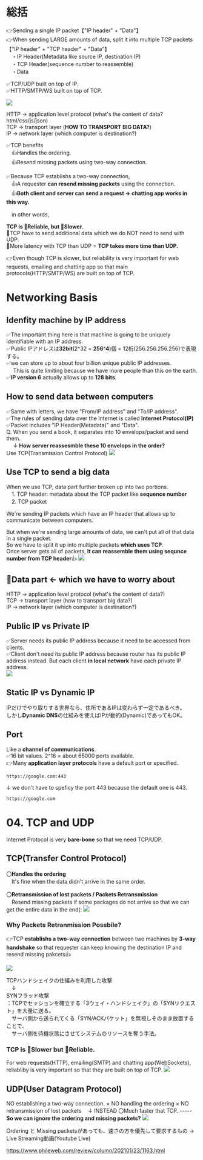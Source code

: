 # 総括
👉Sending a single IP packet【"IP header" + "Data"】<br>
👉When sending LARGE amounts of data, split it into multiple TCP packets【"IP header" + "TCP header" + "Data"】<br>
　・IP Header(Metadata like source IP, destination IP)<br>
　・TCP Header(sequence number to reassemble)<br>
　・Data

✅TCP/UDP built on top of IP.<br>
✅HTTP/SMTP/WS built on top of TCP.

![](https://storage.googleapis.com/zenn-user-upload/a4ff23bda13c-20230408.png)

HTTP -> application level protocol (what's the content of data? html/css/js/json)<br>
TCP  -> transport layer (**HOW TO TRANSPORT BIG DATA?**)<br>
IP   -> network layer (which computer is destination?)

✅TCP benefits<br>
　👍Handles the ordering.<br>
　👍Resend missing packets using two-way connection.

✅Because TCP establishs a two-way connection, <br>
　👍A requester **can resend missing packets** using the connection.<br>
　👍**Both client and server can send a request -> chatting app works in this way.**

　in other words,

**TCP is 🔴Reliable, but 🔵Slower.**<br>
🔵TCP have to send additional data which we do NOT need to send with UDP.<br>
🔵More latency with TCP than UDP = **TCP takes more time than UDP.**

👉Even though TCP is slower, but reliability is very important for web requests, emailing and chatting app so that main protocols(HTTP/SMTP/WS) are built on top of TCP.

# Networking Basis

## Idenfity machine by IP address
✅The important thing here is that machine is going to be uniquely identifiable with an IP address.<br>
✅Public IPアドレスは**32bit**(2^32 = **256^4**)個 = 12桁(256.256.256.256)で表現する。<br>
✅we can store up to about four billion unique public IP addresses.<br>
　 This is quite limiting because we have more people than this on the earth.<br>
✅**IP version 6** actually allows up to **128 bits**.

## How to send data between computers 
✅Same with letters, we have "From/IP address" and "To/IP address".<br>
✅The rules of sending data over the Internet is called **Internet Protocol(IP)**<br>
✅Packet includes "IP Header(Metadata)" and "Data".<br>
Q. When you send a book, it separates into 10 envelops/packet and send them.<br>
　 ↓ **How server reassesmble these 10 envelops in the order?**<br>
  Use TCP(Transmission Control Protocol)
![](https://storage.googleapis.com/zenn-user-upload/42afdf89caf7-20230209.png)
## Use TCP to send a big data
When we use TCP, data part further broken up into two portions.<br>
　1. TCP header: metadata about the TCP packet like **sequence number**<br>
　2. TCP packet
 
We're sending IP packets which have an IP header that allows up to communicate between computers.

But when we're sending large amounts of data, we can't put all of that data in a single packet.<br>
So we have to split it up into multiple packets **which uses TCP**.<br>
Once server gets all of packets, **it can reassemble them using sequnce number from TCP header**👍
![](https://storage.googleapis.com/zenn-user-upload/b0a3cfba036e-20230209.png)

## 🔴Data part ← which we have to worry about
HTTP -> application level protocol (what's the content of data?)<br>
TCP  -> transport layer (how to transport big data?)<br>
IP   -> network layer (which computer is destination?)

## Public IP vs Private IP
✅Server needs its public IP address because it need to be accessed from clients.<br>
✅Client don't need its public IP address because router has its public IP address instead. But each client **in local network** have each private IP address.<br>
![](https://storage.googleapis.com/zenn-user-upload/356c7bec169e-20230209.png)

## Static IP vs Dynamic IP
IPだけでやり取りする世界なら、住所であるIPは変わらず一定であるべき。<br>
しかし**Dynamic DNS**の仕組みを使えばIPが動的(Dynamic)であってもOK。

## Port
Like a **channel of communications**.<br>
✅16 bit values. 2^16 = about 65000 ports available.<br>
👉Many **application layer protocols** have a default port or specified.

```
https://google.com:443
```
↓ we don't have to speficy the port 443 because the default one is 443.
```
https://google.com
```

# 04. TCP and UDP
Internet Protocol is very **bare-bone** so that we need TCP/UDP.
## TCP(Transfer Control Protocol)
〇**Handles the ordering**<br>
　It's fine when the data didn't arrive in the same order.<br>

〇**Retransmission of lost packets / Packets Retransmission**<br>
　Resend missing packets if some packages do not arrive so that we can get the entire data in the end(:
![](https://storage.googleapis.com/zenn-user-upload/eb2cd0cc630a-20230408.png)

### Why Packets Retranmission Possbile?
👉TCP **establishs a two-way connection** between two machines by **3-way handshake** so that requester can keep knowing the destination IP and resend missing pakcets👍

![](https://storage.googleapis.com/zenn-user-upload/cbff2aa85e7b-20230408.png)

TCPハンドシェイクの仕組みを利用した攻撃<br>
　↓<br>
SYNフラッド攻撃<br>
：TCPでセッションを確立する「3ウェイ・ハンドシェイク」の「SYNリクエスト」を大量に送る。<br>
　サーバ側から送られてくる「SYN/ACKパケット」を無視しそのまま放置することで、<br>
　サーバ側を待機状態にさせてシステムのリソースを奪う手法。

### TCP is 🔵Slower but 🔴Reliable.
For web requests(HTTP), emailing(SMTP) and chatting app(WebSockets), reliabliby is very important so that they are built on top of TCP.
![](https://storage.googleapis.com/zenn-user-upload/019f98e5ebb0-20230408.png)

## UDP(User Datagram Protocol)
NO establishing a two-way connection.
× NO handling the ordering
× NO retransmission of lost packets
　↓ INSTEAD
〇Much faster that TCP. ----- **So we can ignore the ordering and missing packets?**
![](https://storage.googleapis.com/zenn-user-upload/7b9627a7a7e7-20230408.png)

Ordering と Missing packetsがあっても、速さの方を優先して要求するもの
→ Live Streaming動画(Youtube Live)

https://www.phileweb.com/review/column/202101/23/1163.html
